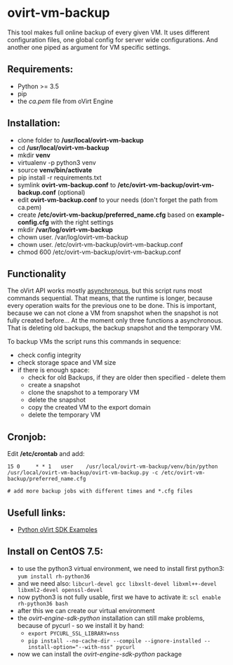 # ovirt-vm-backup

This tool makes full online backup of every given VM. It uses different configuration files, one global config for server wide configurations. And another one piped as argument for VM specific settings.

## Requirements:
+ Python >= 3.5
+ pip
+ the *ca.pem* file from oVirt Engine

## Installation:
+ clone folder to **/usr/local/ovirt-vm-backup**
+ cd **/usr/local/ovirt-vm-backup**
+ mkdir **venv**
+ virtualenv -p python3 venv
+ source **venv/bin/activate**
+ pip install -r requirements.txt
+ symlink **ovirt-vm-backup.conf** to **/etc/ovirt-vm-backup/ovirt-vm-backup.conf** (optional)
+ edit **ovirt-vm-backup.conf** to your needs (don't forget the path from ca.pem)
+ create **/etc/ovirt-vm-backup/preferred_name.cfg** based on **example-config.cfg** with the right settings
+ mkdir **/var/log/ovirt-vm-backup**
+ chown user. /var/log/ovirt-vm-backup
+ chown user. /etc/ovirt-vm-backup/ovirt-vm-backup.conf
+ chmod 600 /etc/ovirt-vm-backup/ovirt-vm-backup.conf

## Functionality
The oVirt API works mostly [asynchronous](https://ovirt.org/blog/2017/05/higher-performance-for-python-sdk/), but this script runs most commands sequential. That means, that the runtime is longer, because every operation waits for the previous one to be done. This is important, because we can not clone a VM from snapshot when the snapshot is not fully created before... At the moment only three functions a asynchronous. That is deleting old backups, the backup snapshot and the temporary VM.

To backup VMs the script runs this commands in sequence:
+ check config integrity
+ check storage space and VM size
+ if there is enough space:
    + check for old Backups, if they are older then specified - delete them
    + create a snapshot
    + clone the snapshot to a temporary VM
    + delete the snapshot
    + copy the created VM to the export domain
    + delete the temporary VM


## Cronjob:

Edit **/etc/crontab** and add:

```shell
15 0     * * 1   user    /usr/local/ovirt-vm-backup/venv/bin/python /usr/local/ovirt-vm-backup/ovirt-vm-backup.py -c /etc/ovirt-vm-backup/preferred_name.cfg

# add more backup jobs with different times and *.cfg files
```

## Usefull links:
+ [Python oVirt SDK Examples](https://github.com/oVirt/ovirt-engine-sdk/tree/master/sdk/examples)

## Install on CentOS 7.5:
+ to use the python3 virtual environment, we need to install first python3:
`yum install rh-python36`
+ and we need also: `libcurl-devel gcc libxslt-devel libxml++-devel libxml2-devel openssl-devel`
+ now python3 is not fully usable, first we have to activate it:
`scl enable rh-python36 bash`
+ after this we can create our virtual environment
+ the *ovirt-engine-sdk-python* installation can still make problems, because of pycurl - so we install it by hand:
    + `export PYCURL_SSL_LIBRARY=nss`
    + `pip install --no-cache-dir --compile --ignore-installed --install-option="--with-nss" pycurl`
+ now we can install the *ovirt-engine-sdk-python* package
